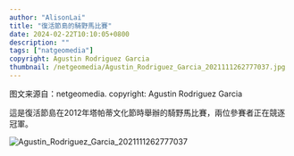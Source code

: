```yaml
---
author: "AlisonLai"
title: "復活節島的騎野馬比賽"
date: 2024-02-22T10:10:05+0800
description: ""
tags: ["natgeomedia"]
copyright: Agustin Rodriguez Garcia
thumbnail: /netgeomedia/Agustin_Rodriguez_Garcia_2021111262777037.jpg
---
```

图文来源自：netgeomedia.  copyright: Agustin Rodriguez Garcia

這是復活節島在2012年塔帕蒂文化節時舉辦的騎野馬比賽，兩位參賽者正在競逐冠軍。

![Agustin_Rodriguez_Garcia_2021111262777037](/netgeomedia/Agustin_Rodriguez_Garcia_2021111262777037.jpg)
